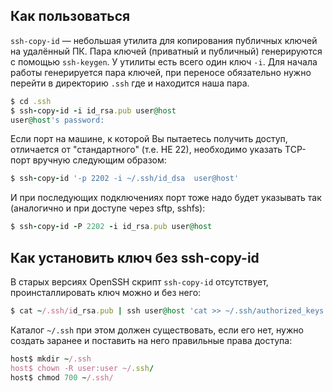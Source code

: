 ## Как пользоваться

`ssh-copy-id` — небольшая утилита для копирования публичных ключей на удалённый ПК. Пара ключей (приватный и публичный) генерируются с помощью `ssh-keygen`. У утилиты есть всего один ключ `-i`. Для начала работы генерируется пара ключей, при переносе обязательно нужно перейти в директорию `.ssh` где и находится наша пара.

```ruby
$ cd .ssh
$ ssh-copy-id -i id_rsa.pub user@host
user@host's password:
```

Если порт на машине, к которой Вы пытаетесь получить доступ, отличается от "стандартного" (т.е. НЕ 22), необходимо указать TCP-порт вручную следующим образом:

```ruby
$ ssh-copy-id '-p 2202 -i ~/.ssh/id_dsa  user@host'
```

И при последующих подключениях порт тоже надо будет указывать так (аналогично и при доступе через sftp, sshfs):

```ruby
$ ssh-copy-id -P 2202 -i id_rsa.pub user@host
```

## Как установить ключ без ssh-copy-id

В старых версиях OpenSSH скрипт `ssh-copy-id` отсутствует, проинсталлировать ключ можно и без него:

```ruby
$ cat ~/.ssh/id_rsa.pub | ssh user@host 'cat >> ~/.ssh/authorized_keys'
```

Каталог `~/.ssh` при этом должен существовать, если его нет, нужно создать заранее и поставить на него правильные права доступа:

```ruby
host$ mkdir ~/.ssh
host$ chown -R user:user ~/.ssh/
host$ chmod 700 ~/.ssh/
```
